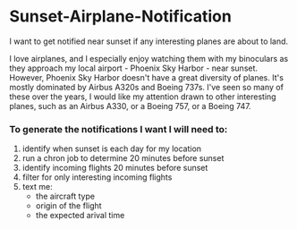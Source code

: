 # Sunset-Airplane-Notification
I want to get notified near sunset if any interesting planes are about to land.

I love airplanes, and I especially enjoy watching them with my binoculars as they approach my local airport - Phoenix Sky Harbor -  near sunset.  However, Phoenix Sky Harbor doesn't have a great diversity of planes.  It's mostly dominated by Airbus A320s and Boeing 737s.  I've seen so many of these over the years, I would like my attention drawn to other interesting planes, such as an Airbus A330, or a Boeing 757, or a Boeing 747.

### To generate the notifications I want I will need to:
 1. identify when sunset is each day for my location
 1. run a chron job to determine 20 minutes before sunset
 1. identify incoming flights 20 minutes before sunset
 1. filter for only interesting incoming flights
 1. text me:
    - the aircraft type 
    - origin of the flight 
    - the expected arival time 
